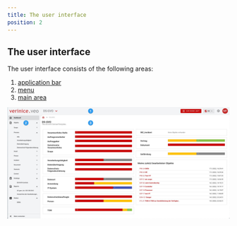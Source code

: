 ```yaml
---
title: The user interface
position: 2
---
```


## The user interface

The user interface consists of the following areas:

1. [application bar](app_bar)
1. [menu](menu)
1. [main area](main)

![The user interface](media/veo_user-interface.de.jpg)
